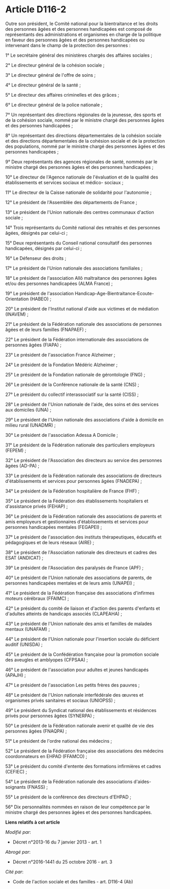 # Article D116-2

Outre son président, le Comité national pour la bientraitance et les droits des personnes âgées et des personnes handicapées
est composé de représentants des administrations et organismes en charge de la politique en faveur des personnes âgées et des
personnes handicapées ou intervenant dans le champ de la protection des personnes :

1° Le secrétaire général des ministères chargés des affaires sociales ;

2° Le directeur général de la cohésion sociale ;

3° Le directeur général de l'offre de soins ;

4° Le directeur général de la santé ;

5° Le directeur des affaires criminelles et des grâces ;

6° Le directeur général de la police nationale ;

7° Un représentant des directions régionales de la jeunesse, des sports et de la cohésion sociale, nommé par le ministre
chargé des personnes âgées et des personnes handicapées ;

8° Un représentant des directions départementales de la cohésion sociale et des directions départementales de la cohésion
sociale et de la protection des populations, nommé par le ministre chargé des personnes âgées et des personnes handicapées ;

9° Deux représentants des agences régionales de santé, nommés par le ministre chargé des personnes âgées et des personnes
handicapées ;

10° Le directeur de l'Agence nationale de l'évaluation et de la qualité des établissements et services sociaux et médico-
sociaux ;

11° Le directeur de la Caisse nationale de solidarité pour l'autonomie ;

12° Le président de l'Assemblée des départements de France ;

13° Le président de l'Union nationale des centres communaux d'action sociale ;

14° Trois représentants du Comité national des retraités et des personnes âgées, désignés par celui-ci ;

15° Deux représentants du Conseil national consultatif des personnes handicapées, désignés par celui-ci ;

16° Le Défenseur des droits ;

17° Le président de l'Union nationale des associations familiales ;

18° Le président de l'association Allô maltraitance des personnes âgées et/ou des personnes handicapées (ALMA France) ;

19° Le président de l'association Handicap-Age-Bientraitance-Ecoute-Orientation (HABEO) ;

20° Le président de l'Institut national d'aide aux victimes et de médiation (INAVEM) ;

21° Le président de la Fédération nationale des associations de personnes âgées et de leurs familles (FNAPAEF) ;

22° Le président de la Fédération internationale des associations de personnes âgées (FIAPA) ;

23° Le président de l'association France Alzheimer ;

24° Le président de la Fondation Médéric Alzheimer ;

25° Le président de la Fondation nationale de gérontologie (FNG) ;

26° Le président de la Conférence nationale de la santé (CNS) ;

27° Le président du collectif interassociatif sur la santé (CISS) ;

28° Le président de l'Union nationale de l'aide, des soins et des services aux domiciles (UNA) ;

29° Le président de l'Union nationale des associations d'aide à domicile en milieu rural (UNADMR) ;

30° Le président de l'association Adessa A Domicile ;

31° Le président de la Fédération nationale des particuliers employeurs (FEPEM) ;

32° Le président de l'Association des directeurs au service des personnes âgées (AD-PA) ;

33° Le président de la Fédération nationale des associations de directeurs d'établissements et services pour personnes âgées
(FNADEPA) ;

34° Le président de la Fédération hospitalière de France (FHF) ;

35° Le président de la Fédération des établissements hospitaliers et d'assistance privés (FEHAP) ;

36° Le président de la Fédération nationale des associations de parents et amis employeurs et gestionnaires d'établissements
et services pour personnes handicapées mentales (FEGAPEI) ;

37° Le président de l'association des instituts thérapeutiques, éducatifs et pédagogiques et de leurs réseaux (AIRE) ;

38° Le président de l'Association nationale des directeurs et cadres des ESAT (ANDICAT) ;

39° Le président de l'Association des paralysés de France (APF) ;

40° Le président de l'Union nationale des associations de parents, de personnes handicapées mentales et de leurs amis
(UNAPEI) ;

41° Le président de la Fédération française des associations d'infirmes moteurs cérébraux (FFAIMC) ;

42° Le président du comité de liaison et d'action des parents d'enfants et d'adultes atteints de handicaps associés
(CLAPEAHA) ;

43° Le président de l'Union nationale des amis et familles de malades mentaux (UNAFAM) ;

44° Le président de l'Union nationale pour l'insertion sociale du déficient auditif (UNISDA) ;

45° Le président de la Confédération française pour la promotion sociale des aveugles et amblyopes (CFPSAA) ;

46° Le président de l'association pour adultes et jeunes handicapés (APAJH) ;

47° Le président de l'association Les petits frères des pauvres ;

48° Le président de l'Union nationale interfédérale des œuvres et organismes privés sanitaires et sociaux (UNIOPSS) ;

49° Le président du Syndicat national des établissements et résidences privés pour personnes âgées (SYNERPA) ;

50° Le président de la Fédération nationale avenir et qualité de vie des personnes âgées (FNAQPA) ;

51° Le président de l'ordre national des médecins ;

52° Le président de la Fédération française des associations des médecins coordonnateurs en EHPAD (FFAMCO) ;

53° Le président du comité d'entente des formations infirmières et cadres (CEFIEC) ;

54° Le président de la Fédération nationale des associations d'aides-soignants (FNASS) ;

55° Le président de la conférence des directeurs d'EHPAD ;

56° Dix personnalités nommées en raison de leur compétence par le ministre chargé des personnes âgées et des personnes
handicapées.

**Liens relatifs à cet article**

_Modifié par_:

  - Décret n°2013-16 du 7 janvier 2013 - art. 1

_Abrogé par_:

  - Décret n°2016-1441 du 25 octobre 2016 - art. 3

_Cité par_:

  - Code de l'action sociale et des familles - art. D116-4 (Ab)
